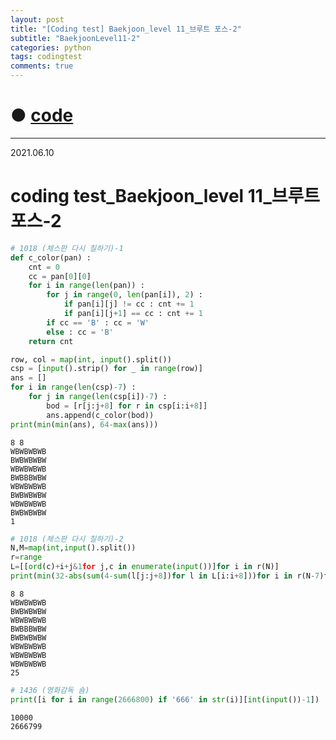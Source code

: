 ```yaml
---
layout: post
title: "[Coding test] Baekjoon_level 11_브루트 포스-2"
subtitle: "BaekjoonLevel11-2"
categories: python
tags: codingtest
comments: true
---
```


# ● [code](https://github.com/JeongJaeyoung0/coding_test/blob/5d94525dbea18f2e564e82ffead3e4fa5562960e/210610_Baekjoon_coding%20test_level%2011_%EB%B8%8C%EB%A3%A8%ED%8A%B8%20%ED%8F%AC%EC%8A%A4-2.ipynb)

***

2021.06.10
# coding test_Baekjoon_level 11_브루트 포스-2


```python
# 1018 (체스판 다시 칠하기)-1
def c_color(pan) :
    cnt = 0
    cc = pan[0][0]
    for i in range(len(pan)) :
        for j in range(0, len(pan[i]), 2) :
            if pan[i][j] != cc : cnt += 1
            if pan[i][j+1] == cc : cnt += 1
        if cc == 'B' : cc = 'W'
        else : cc = 'B'   
    return cnt

row, col = map(int, input().split())
csp = [input().strip() for _ in range(row)]
ans = []
for i in range(len(csp)-7) :
    for j in range(len(csp[i])-7) :
        bod = [r[j:j+8] for r in csp[i:i+8]]
        ans.append(c_color(bod))
print(min(min(ans), 64-max(ans)))
```

    8 8
    WBWBWBWB
    BWBWBWBW
    WBWBWBWB
    BWBBBWBW
    WBWBWBWB
    BWBWBWBW
    WBWBWBWB
    BWBWBWBW
    1
    


```python
# 1018 (체스판 다시 칠하기)-2
N,M=map(int,input().split())
r=range
L=[[ord(c)+i+j&1for j,c in enumerate(input())]for i in r(N)]
print(min(32-abs(sum(4-sum(l[j:j+8])for l in L[i:i+8]))for i in r(N-7)for j in r(M-7)))
```

    8 8
    WBWBWBWB
    BWBWBWBW
    WBWBWBWB
    BWBBBWBW
    BWBWBWBW
    WBWBWBWB
    WBWBWBWB
    WBWBWBWB
    25
    


```python
# 1436 (영화감독 숌)
print([i for i in range(2666800) if '666' in str(i)][int(input())-1])
```

    10000
    2666799